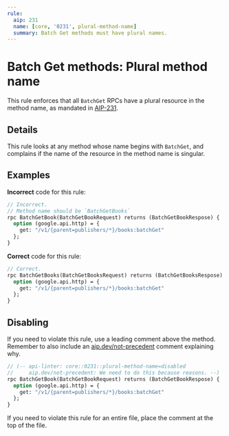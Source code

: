 ```yaml
---
rule:
  aip: 231
  name: [core, '0231', plural-method-name]
  summary: Batch Get methods must have plural names.
---
```


# Batch Get methods: Plural method name

This rule enforces that all `BatchGet` RPCs have a plural resource in the
method name, as mandated in [AIP-231][].

## Details

This rule looks at any method whose name begins with `BatchGet`, and complains
if the name of the resource in the method name is singular.

## Examples

**Incorrect** code for this rule:

```proto
// Incorrect.
// Method name should be `BatchGetBooks`
rpc BatchGetBook(BatchGetBookRequest) returns (BatchGetBookRespose) {
  option (google.api.http) = {
    get: "/v1/{parent=publishers/*}/books:batchGet"
  };
}
```

**Correct** code for this rule:

```proto
// Correct.
rpc BatchGetBooks(BatchGetBooksRequest) returns (BatchGetBooksRespose) {
  option (google.api.http) = {
    get: "/v1/{parent=publishers/*}/books:batchGet"
  };
}
```

## Disabling

If you need to violate this rule, use a leading comment above the method.
Remember to also include an [aip.dev/not-precedent][] comment explaining why.

```proto
// (-- api-linter: core::0231::plural-method-name=disabled
//     aip.dev/not-precedent: We need to do this because reasons. --)
rpc BatchGetBook(BatchGetBookRequest) returns (BatchGetBookRespose) {
  option (google.api.http) = {
    get: "/v1/{parent=publishers/*}/books:batchGet"
  };
}
```

If you need to violate this rule for an entire file, place the comment at the
top of the file.

[aip-231]: https://aip.dev/231
[aip.dev/not-precedent]: https://aip.dev/not-precedent
